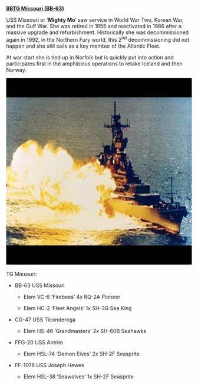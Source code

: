[**BBTG Missouri
(BB-63)**](https://en.wikipedia.org/wiki/USS_Missouri_(BB-63))

USS Missouri or ‘**Mighty Mo**’ saw service in World War Two, Korean
War, and the Gulf War. She was retired in 1955 and reactivated in 1986
after a massive upgrade and refurbishment. Historically she was
decommissioned again in 1992, in the Northern Fury world, this
2<sup>nd</sup> decommissioning did not happen and she still sails as a
key member of the Atlantic Fleet.

At war start she is tied up in Norfolk but is quickly put into action
and participates first in the amphibious operations to retake Iceland
and then Norway.

<img src="/assets\images\nato\us\navy\battleships\missouri\image1.jpg" style="width:7.04167in;height:5.28125in" />

TG Missouri:

-   BB-63 USS Missouri

    -   Elem VC-6 ‘Firebees’ 4x RQ-2A Pioneer

    -   Elem HC-2 ‘Fleet Angels’ 1x SH-3G Sea King

-   CG-47 USS Ticonderoga

    -   Elem HS-46 ‘Grandmasters’ 2x SH-60B Seahawks

-   FFG-20 USS Antrim

    -   Elem HSL-74 ‘Demon Elves’ 2x SH-2F Seasprite

-   FF-1078 USS Joseph Hewes

    -   Elem HSL-38 ‘Seawolves’ 1x SH-2F Seasprite
